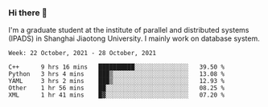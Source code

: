 ### Hi there 👋

I'm a graduate student at the institute of parallel and distributed systems (IPADS) in Shanghai Jiaotong University. I mainly work on database system.

<!--START_SECTION:waka-->
```text
Week: 22 October, 2021 - 28 October, 2021

C++      9 hrs 16 mins   ██████████░░░░░░░░░░░░░░░   39.50 % 
Python   3 hrs 4 mins    ███▒░░░░░░░░░░░░░░░░░░░░░   13.08 % 
YAML     3 hrs 2 mins    ███▒░░░░░░░░░░░░░░░░░░░░░   12.93 % 
Other    1 hr 56 mins    ██░░░░░░░░░░░░░░░░░░░░░░░   08.25 % 
XML      1 hr 41 mins    █▓░░░░░░░░░░░░░░░░░░░░░░░   07.20 % 
```
<!--END_SECTION:waka-->

<!--
**yqmmm/yqmmm** is a ✨ _special_ ✨ repository because its `README.md` (this file) appears on your GitHub profile.

Here are some ideas to get you started:

- 🔭 I’m currently working on ...
- 🌱 I’m currently learning ...
- 👯 I’m looking to collaborate on ...
- 🤔 I’m looking for help with ...
- 💬 Ask me about ...
- 📫 How to reach me: ...
- 😄 Pronouns: ...
- ⚡ Fun fact: ...
-->
